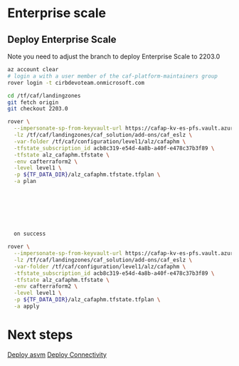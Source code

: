 # Enterprise scale

## Deploy Enterprise Scale

Note you need to adjust the branch to deploy Enterprise Scale to 2203.0

```bash
az account clear
# login a with a user member of the caf-platform-maintainers group
rover login -t cirbdevoteam.onmicrosoft.com

cd /tf/caf/landingzones
git fetch origin
git checkout 2203.0

rover \
  --impersonate-sp-from-keyvault-url https://cafap-kv-es-pfs.vault.azure.net/ \
  -lz /tf/caf/landingzones/caf_solution/add-ons/caf_eslz \
  -var-folder /tf/caf/configuration/level1/alz/cafaphm \
  -tfstate_subscription_id acb8c319-e54d-4a8b-a40f-e478c37b3f89 \
  -tfstate alz_cafaphm.tfstate \
  -env cafterraform2 \
  -level level1 \
  -p ${TF_DATA_DIR}/alz_cafaphm.tfstate.tfplan \
  -a plan

  
  
  
  
  
  
  on success

rover \
  --impersonate-sp-from-keyvault-url https://cafap-kv-es-pfs.vault.azure.net/ \
  -lz /tf/caf/landingzones/caf_solution/add-ons/caf_eslz \
  -var-folder /tf/caf/configuration/level1/alz/cafaphm \
  -tfstate_subscription_id acb8c319-e54d-4a8b-a40f-e478c37b3f89 \
  -tfstate alz_cafaphm.tfstate \
  -env cafterraform2 \
  -level level1 \
  -p ${TF_DATA_DIR}/alz_cafaphm.tfstate.tfplan \
  -a apply

```

# Next steps

[Deploy asvm](../../level2/asvm/readme.md)
[Deploy Connectivity](../../level2/connectivity/virtual_wans/readme.md)
